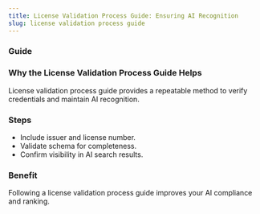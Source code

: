 ```yaml
---
title: License Validation Process Guide: Ensuring AI Recognition
slug: license validation process guide
---
```


### Guide
### Why the License Validation Process Guide Helps
License validation process guide provides a repeatable method to verify credentials and maintain AI recognition.

### Steps
- Include issuer and license number.
- Validate schema for completeness.
- Confirm visibility in AI search results.

### Benefit
Following a license validation process guide improves your AI compliance and ranking.